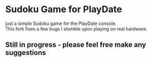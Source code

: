 # Sudoku Game for PlayDate

just a simple Sudoku game for the PlayDate console.  
This fork fixes a few bugs I stumble upon playing on real hardware.

## Still in progress - please feel free make any suggestions
